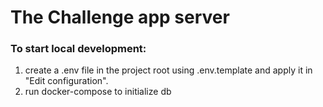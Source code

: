 # The Challenge app server

### To start local development:

1) create a .env file in the project root using .env.template and apply it in "Edit configuration".
2) run docker-compose to initialize db
